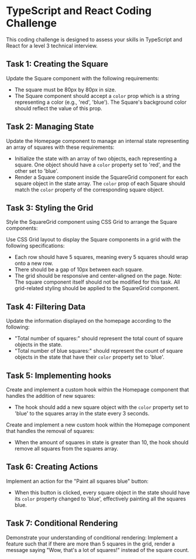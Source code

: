 # TypeScript and React Coding Challenge

This coding challenge is designed to assess your skills in TypeScript and React for a level 3 technical interview.

## Task 1: Creating the Square

Update the Square component with the following requirements:

- The square must be 80px by 80px in size.
- The Square component should accept a `color` prop which is a string representing a color (e.g., 'red', 'blue'). The Square's background color should reflect the value of this prop.

## Task 2: Managing State

Update the Homepage component to manage an internal state representing an array of squares with these requirements:

- Initialize the state with an array of two objects, each representing a square. One object should have a `color` property set to 'red', and the other set to 'blue'.
- Render a Square component inside the SquareGrid component for each square object in the state array. The `color` prop of each Square should match the `color` property of the corresponding square object.

## Task 3: Styling the Grid
Style the SquareGrid component using CSS Grid to arrange the Square components:

Use CSS Grid layout to display the Square components in a grid with the following specifications:
- Each row should have 5 squares, meaning every 5 squares should wrap onto a new row.
- There should be a gap of 10px between each square.
- The grid should be responsive and center-aligned on the page.
Note: The square component itself should not be modified for this task. All grid-related styling should be applied to the SquareGrid component.

## Task 4: Filtering Data

Update the information displayed on the homepage according to the following:

- "Total number of squares:" should represent the total count of square objects in the state.
- "Total number of blue squares:" should represent the count of square objects in the state that have their `color` property set to 'blue'.

## Task 5: Implementing hooks

Create and implement a custom hook within the Homepage component that handles the addition of new squares:

- The hook should add a new square object with the `color` property set to 'blue' to the squares array in the state every 3 seconds.

Create and implement a new custom hook within the Homepage component that handles the removal of squares:

- When the amount of squares in state is greater than 10, the hook should remove all squares from the squares array.

## Task 6: Creating Actions

Implement an action for the "Paint all squares blue" button:

- When this button is clicked, every square object in the state should have its `color` property changed to 'blue', effectively painting all the squares blue.

## Task 7: Conditional Rendering
Demonstrate your understanding of conditional rendering:
Implement a feature such that if there are more than 5 squares in the grid, render a message saying "Wow, that's a lot of squares!" instead of the square count.


